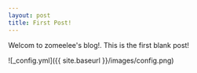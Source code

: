 ```yaml
---
layout: post
title: First Post!
---
```


Welcom to zomeelee's blog!. This is the first blank post!

![_config.yml]({{ site.baseurl }}/images/config.png)
